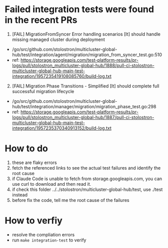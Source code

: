 # Failed integration tests were found in the recent PRs
1. [FAIL] MigrationFromSyncer Error handling scenarios [It] should handle missing managed cluster during deployment
- /go/src/github.com/stolostron/multicluster-global-hub/test/integration/agent/migration/migration_from_syncer_test.go:510
- ref: https://storage.googleapis.com/test-platform-results/pr-logs/pull/stolostron_multicluster-global-hub/1888/pull-ci-stolostron-multicluster-global-hub-main-test-integration/1957235419108085760/build-log.txt

2. [FAIL] Migration Phase Transitions - Simplified [It] should complete full successful migration lifecycle
- /go/src/github.com/stolostron/multicluster-global-hub/test/integration/manager/migration/migration_phase_test.go:298 
- ref: https://storage.googleapis.com/test-platform-results/pr-logs/pull/stolostron_multicluster-global-hub/1887/pull-ci-stolostron-multicluster-global-hub-main-test-integration/1957235370340913152/build-log.txt

# How to do
1. these are flaky errors
2. fetch the referenced links to see the actual test failures and identify the root cause
3. if Claude Code is unable to fetch from storage.googleapis.com, you can use curl to download and then read it.
4. if check this folder ../../stolostron/multicluster-global-hub/test, use ./test instead
5. before fix the code, tell me the root cause of the failures

# How to verfiy
- resolve the compliation errors
- run `make integration-test` to verify
